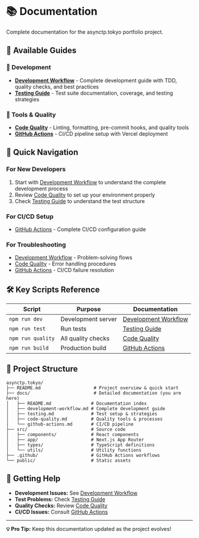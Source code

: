 # 📚 Documentation

Complete documentation for the asynctp.tokyo portfolio project.

## 📖 Available Guides

### 🚀 Development
- [**Development Workflow**](./development-workflow.md) - Complete development guide with TDD, quality checks, and best practices
- [**Testing Guide**](./testing.md) - Test suite documentation, coverage, and testing strategies

### 🔧 Tools & Quality  
- [**Code Quality**](./code-quality.md) - Linting, formatting, pre-commit hooks, and quality tools
- [**GitHub Actions**](./github-actions.md) - CI/CD pipeline setup with Vercel deployment

## 🎯 Quick Navigation

### For New Developers
1. Start with [Development Workflow](./development-workflow.md) to understand the complete development process
2. Review [Code Quality](./code-quality.md) to set up your environment properly
3. Check [Testing Guide](./testing.md) to understand the test structure

### For CI/CD Setup
- [GitHub Actions](./github-actions.md) - Complete CI/CD configuration guide

### For Troubleshooting
- [Development Workflow](./development-workflow.md#-問題解決フロー) - Problem-solving flows
- [Code Quality](./code-quality.md#-エラー時の対応) - Error handling procedures
- [GitHub Actions](./github-actions.md#-失敗時の対応フロー) - CI/CD failure resolution

## 🛠️ Key Scripts Reference

| Script | Purpose | Documentation |
|--------|---------|---------------|
| `npm run dev` | Development server | [Development Workflow](./development-workflow.md) |
| `npm run test` | Run tests | [Testing Guide](./testing.md) |
| `npm run quality` | All quality checks | [Code Quality](./code-quality.md) |
| `npm run build` | Production build | [GitHub Actions](./github-actions.md) |

## 📁 Project Structure

```
asynctp.tokyo/
├── README.md                    # Project overview & quick start
├── docs/                        # Detailed documentation (you are here)
│   ├── README.md               # Documentation index
│   ├── development-workflow.md # Complete development guide  
│   ├── testing.md              # Test setup & strategies
│   ├── code-quality.md         # Quality tools & processes
│   └── github-actions.md       # CI/CD pipeline
├── src/                        # Source code
│   ├── components/             # React components
│   ├── app/                    # Next.js App Router
│   ├── types/                  # TypeScript definitions
│   └── utils/                  # Utility functions
├── .github/                    # GitHub Actions workflows
└── public/                     # Static assets
```

## 🎉 Getting Help

- **Development Issues:** See [Development Workflow](./development-workflow.md)
- **Test Problems:** Check [Testing Guide](./testing.md) 
- **Quality Checks:** Review [Code Quality](./code-quality.md)
- **CI/CD Issues:** Consult [GitHub Actions](./github-actions.md)

---

**💡 Pro Tip:** Keep this documentation updated as the project evolves!